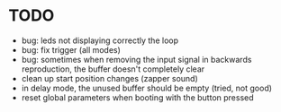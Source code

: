 # TODO

- bug: leds not displaying correctly the loop
- bug: fix trigger (all modes)
- bug: sometimes when removing the input signal in backwards reproduction, the buffer doesn't completely clear
- clean up start position changes (zapper sound)
- in delay mode, the unused buffer should be empty (tried, not good)
- reset global parameters when booting with the button pressed
